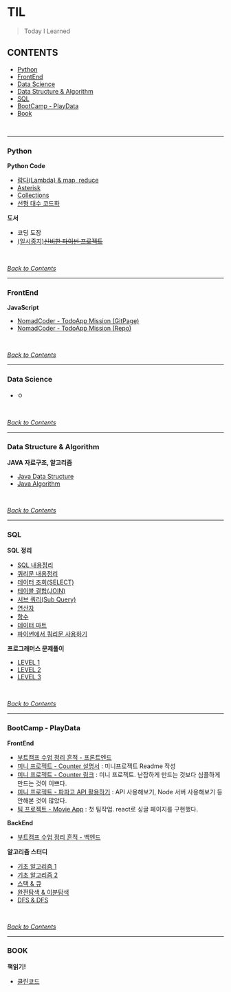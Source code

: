# TIL
> Today I Learned

## CONTENTS
- [Python](#python)
- [FrontEnd](#FrontEnd)
- [Data Science](#data-science)
- [Data Structure & Algorithm](#data-structure--algorithm)
- [SQL](#sql)
- [BootCamp - PlayData](#bootcamp---playdata)
- [Book](#book)
<br>

<hr />

### Python
**Python Code**
- [람다(Lambda) & map, reduce](./Python/PythonCode/%EB%9E%8C%EB%8B%A4(Lambda).md)
- [Asterisk](./Python/PythonCode/Asterisk.md)
- [Collections](./Python/PythonCode/Collections_Study.md)
- [선형 대수 코드화](./Python/PythonCode/Linear%20algebra%20Codes.md)

**도서**
- 코딩 도장
- [(일시중지)~~신비한 파이썬 프로젝트~~](./Python/도서/%EC%8B%A0%EB%B9%84%ED%95%9C%20%ED%8C%8C%EC%9D%B4%EC%8D%AC%20%ED%94%84%EB%A1%9C%EC%A0%9D%ED%8A%B8/%EC%8B%A0%EB%B9%84%ED%95%9C%20%ED%8C%8C%EC%9D%B4%EC%8D%AC%20%ED%94%84%EB%A1%9C%EC%A0%9D%ED%8A%B8.md)

<br>

[*Back to Contents*](#contents)

<hr />

### FrontEnd
**JavaScript**
- [NomadCoder - TodoApp Mission (GitPage)](https://soulchicken.github.io/todo-app/)
- [NomadCoder - TodoApp Mission (Repo)](https://github.com/soulchicken/todo-app)

<br>

[*Back to Contents*](#contents)

<hr />

### Data Science
- ㅇ

<br>

[*Back to Contents*](#contents)

<hr />

### Data Structure & Algorithm
**JAVA 자료구조, 알고리즘**
- [Java Data Structure](/DataStructureAndAlgorithm/JavaDataStructure/JavaDataStructure.md)
- [Java Algorithm](./DataStructureAndAlgorithm/JavaAlgorithm/JavaAlgorithm.md)

<br>

[*Back to Contents*](#contents)

<hr />

### SQL

**SQL 정리**
- [SQL 내용정리](./SQL/link%20db%20and%20py.md)
- [쿼리문 내용정리](./SQL/database.md)
- [데이터 조회(SELECT)](./SQL/boostcource_SQL/SELECT.md)
- [테이블 결합(JOIN)](./SQL/boostcource_SQL/JOIN.md)
- [서브 쿼리(Sub Query)](./SQL/boostcource_SQL/SubQuery.md)
- [연산자](./SQL/boostcource_SQL/연산자.md)
- [함수](./SQL/boostcource_SQL/함수.md)
- [데이터 마트](./SQL/boostcource_SQL/%EB%8D%B0%EC%9D%B4%ED%84%B0%EB%A7%88%ED%8A%B8.md)
- [파이썬에서 쿼리문 사용하기](./SQL/파이썬에서DB사용하기/내용정리.md)

**프로그래머스 문제풀이**
- [LEVEL 1](./SQL/프로그래머스%20문제풀이/Level_1.md)
- [LEVEL 2](./SQL/프로그래머스%20문제풀이/Level_2.md)
- [LEVEL 3](./SQL/프로그래머스%20문제풀이/Level_3.md)

<br>

[*Back to Contents*](#contents)

<hr />

### BootCamp - PlayData
**FrontEnd**
- [부트캠프 수업 정리 흔적 - 프론트엔드](./BootCamp_PlayData/FrontEnd)
- [미니 프로젝트 - Counter 설명서](https://github.com/soulchicken/WEB_collection#readme) : 미니프로젝트 Readme 작성
- [미니 프로젝트 - Counter 링크](https://soulchicken.github.io/WEB_collection/) : 미니 프로젝트. 난잡하게 만드는 것보다 심플하게 만드는 것이 이쁘다.
- [미니 프로젝트 - 파파고 API 활용하기](./BootCamp_PlayData/FrontEnd/PAPAGO_API_STUDY/) : API 사용해보기, Node 서버 사용해보기 등 안해본 것이 많았다.
- [팀 프로젝트 - Movie App](https://github.com/soulchicken/todo-app) : 첫 팀작업. react로 싱글 페이지를 구현했다.

**BackEnd**
- [부트캠프 수업 정리 흔적 - 백엔드](./BootCamp_PlayData/BackEnd)

**알고리즘 스터디**
- [기초 알고리즘 1](./BootCamp_PlayData/AlgorithmStudy/foundation_1/foundation_1.md)
- [기초 알고리즘 2](./BootCamp_PlayData/AlgorithmStudy/foundation_2/foundation_2.md)
- [스택 & 큐](./BootCamp_PlayData/AlgorithmStudy/1week_stack_queue/StackAndQueue.md)
- [완전탐색 & 이분탐색](./BootCamp_PlayData/AlgorithmStudy/2week_bruteforce_binarysearch/BruteForceAndBinarySearch.md)
- [DFS & DFS](./BootCamp_PlayData/AlgorithmStudy/3week_DFS_BFS/DFSandBFS.md)

<br>

[*Back to Contents*](#contents)

<hr />

### BOOK

**책읽기!**
- [클린코드](./Book/클린코드/클린코드.md)
